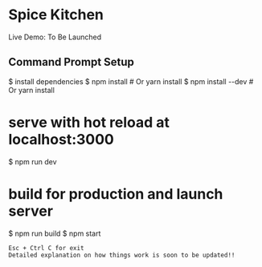 # Spice Kitchen
Live Demo: To Be Launched

## Command Prompt Setup

$ install dependencies
$ npm install # Or yarn install
$ npm install --dev # Or yarn install

# serve with hot reload at localhost:3000
$ npm run dev

# build for production and launch server
$ npm run build
$ npm start
```
Esc + Ctrl C for exit 
Detailed explanation on how things work is soon to be updated!!
